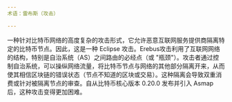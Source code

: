 ```yaml
---
术语：雷布斯（攻击）

---
```

一种针对比特币网络的高度复杂的攻击形式，它允许恶意互联网服务提供商隔离特定的比特币节点。因此，这是一种 Eclipse 攻击。Erebus攻击利用了互联网网络的结构，特别是自治系统（AS）之间路由的必经点（或 "瓶颈"）。攻击者通过控制自治系统，可以操纵网络流量，将比特币节点与网络的其他部分隔离开来，从而使其相信区块链的错误状态（节点不知道的区块或交易）。这种隔离会导致双重消费或针对被隔离节点的审查。自从比特币核心版本 0.20.0 发布并引入 Asmap 后，这种攻击变得更加困难。